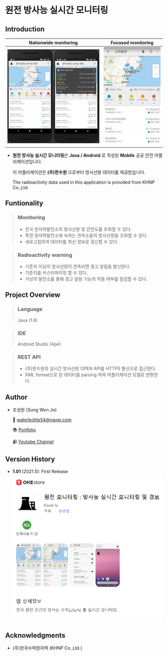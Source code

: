 # 원전 방사능 실시간 모니터링  

 ## Introduction

 Nationwide monitoring         |  Focused monitoring
:-------------------------:|:-------------------------:
![](https://github.com/waterbottle54/radiaton-monitor/blob/main/images.png) | ![](https://github.com/waterbottle54/radiaton-monitor/blob/main/gori.png)
 
 * **원전 방사능 실시간 모니터링**은 **Java / Android** 로 작성된 **Mobile** 공공 안전 어플리케이션입니다.<br>

   이 어플리케이션은 **(주)한수원** 으로부터 방사선량 데이터를 제공받습니다. <br>

   The radioactivity data used in this application is provided from KHNP Co.,Ltd.

 ## Funtionality
> ### Monitoring
> * 전국 원자력발전소의 방사선량 및 안전도를 조회할 수 있다.
> * 특정 원자력발전소에 속하는 관측소들의 방사선량을 조회할 수 있다.
> * 새로고침하여 데이터를 최신 정보로 갱신할 수 있다.

> ### Radioactivity warning
> * 기준치 이상의 방사선량이 관측되면 경고 알림을 발신한다.
> * 기준치를 커스터마이징 할 수 있다.
> * 가상의 발전소를 통해 경고 알람 기능의 작동 여부를 점검할 수 있다.

 ## Project Overview
> ### Language
> Java (1.8)

> ### IDE
> Android Studio (Ape) 
 
> ### REST API
> * (주)한수원의 실시간 방사선량 OPEN API를 HTTPS 통신으로 접근한다.
> * XML format으로 된 데이터를 parsing 하여 어플리케이션 모델로 변환한다.

 ## Author
 * 조성원 (Sung Won Jo)
 
     📧 waterbottle54@naver.com
   
     📚 [Portfolio](https://www.devsungwonjo.pe.kr/)
   
     📹 [Youtube Channel](https://www.youtube.com/@vanilla03034)
   
 ## Version History
 * **1.01** (2021.5): First Release
   ![](https://github.com/waterbottle54/radiaton-monitor/blob/main/onestore.png)

 ## Acknowledgments
 * (주)한국수력원자력 (KHNP Co.,Ltd.)

